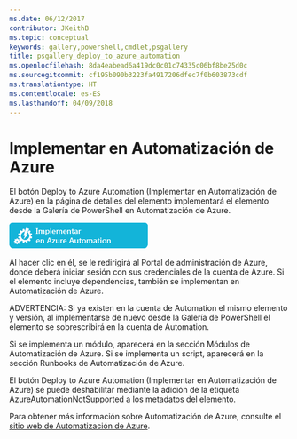 ```yaml
---
ms.date: 06/12/2017
contributor: JKeithB
ms.topic: conceptual
keywords: gallery,powershell,cmdlet,psgallery
title: psgallery_deploy_to_azure_automation
ms.openlocfilehash: 8da4eabead6a419dc0c01c74335c06bf8be25d0c
ms.sourcegitcommit: cf195b090b3223fa4917206dfec7f0b603873cdf
ms.translationtype: HT
ms.contentlocale: es-ES
ms.lasthandoff: 04/09/2018
---
```

<a name="deploy-to-azure-automation"></a>Implementar en Automatización de Azure
===========================

El botón Deploy to Azure Automation (Implementar en Automatización de Azure) en la página de detalles del elemento implementará el elemento desde la Galería de PowerShell en Automatización de Azure.

![Botón Deploy to Azure Automation (Implementar en Automatización de Azure)](Images/DeployToAzureAutomationButton.png)

Al hacer clic en él, se le redirigirá al Portal de administración de Azure, donde deberá iniciar sesión con sus credenciales de la cuenta de Azure.
Si el elemento incluye dependencias, también se implementan en Automatización de Azure.

ADVERTENCIA: Si ya existen en la cuenta de Automation el mismo elemento y versión, al implementarse de nuevo desde la Galería de PowerShell el elemento se sobrescribirá en la cuenta de Automation.

Si se implementa un módulo, aparecerá en la sección Módulos de Automatización de Azure.  Si se implementa un script, aparecerá en la sección Runbooks de Automatización de Azure.

El botón Deploy to Azure Automation (Implementar en Automatización de Azure) se puede deshabilitar mediante la adición de la etiqueta AzureAutomationNotSupported a los metadatos del elemento.

Para obtener más información sobre Automatización de Azure, consulte el [sitio web de Automatización de Azure](http://azure.microsoft.com/services/automation/).